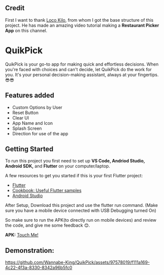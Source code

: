 ## Credit
First I want to thank [Loco Kilo](https://youtu.be/rR3mxe6qcmw?si=OLsjTKqn93q8ifkv), from whom I got the base structure of this project. He has made an amazing video tutorial making a **Restaurant Picker App** on this channel.

# QuikPick

QuikPick is your go-to app for making quick and effortless decisions. When you're faced with choices and can't decide, let QuikPick do the work for you. It's your personal decision-making assistant, always at your fingertips.😎😎

## Features added
- Custom Options by User
- Reset Button
- Clear UI
- App Name and Icon
- Splash Screen
- Direction for use of the app

## Getting Started

To run this project you first need to set up **VS Code, Andriod Studio, Android SDK,** and **Flutter** on your computer/laptop.

A few resources to get you started if this is your first Flutter project:

- [Flutter](https://docs.flutter.dev/get-started/codelab)
- [Cookbook: Useful Flutter samples](https://docs.flutter.dev/cookbook)
- [Android Studio](https://developer.android.com/studio)

After Setup, Download this project and use the flutter run command. (Make sure you have a mobile device connected with USB Debugging turned On)

So make sure to run the APK(to directly run on mobile devices) and review the code, and give me some feedback 😊.

**APK:** [Touch Me!](https://drive.google.com/file/d/1ppoZXc77gJI-ImL7ZDo61qVFivznSWdP/view?usp=drive_link)

## Demonstration:

https://github.com/Wannabe-King/QuikPick/assets/97578019/f111a169-4c22-4f3a-8330-8342a96b5fc0



